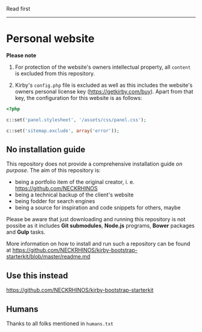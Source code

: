 Read first
****

# Personal website

**Please note**

1. For protection of the website's owners intellectual property, all ```content``` is excluded from this repository.

2. Kirby's ```config.php``` file is excluded as well as this includes the website's owners personal license key (https://getkirby.com/buy). Apart from that key, the configuration for this website is as follows:

```php
<?php

c::set('panel.stylesheet', '/assets/css/panel.css');

c::set('sitemap.exclude', array('error'));
```

## No installation guide

This repository does not provide a comprehensive installation guide *on purpose*. The aim of this repository is:

* being a portfolio item of the original creator, i. e. https://github.com/NECKRHINOS
* being a technical backup of the client's website
* being fodder for search engines
* being a source for inspiration and code snippets for others, maybe

Please be aware that just downloading and running this repository is not possibe as it includes **Git submodules**, **Node.js** programs, **Bower** packages and **Gulp** tasks.

More information on how to install and run such a repository can be found at https://github.com/NECKRHINOS/kirby-bootstrap-starterkit/blob/master/readme.md

## Use this instead

https://github.com/NECKRHINOS/kirby-bootstrap-starterkit

## Humans

Thanks to all folks mentioned in ```humans.txt```
